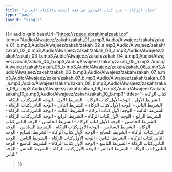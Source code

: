 ```yaml
---
title: "كتاب الزكاة - شرح كتاب الوجيز في فقه السنة والكتاب العزيز"
type: "page"
layout: "single"
---
```


{{< audio-grid 
  baseUrl="https://space.ebrahimalzaabi.co"
  items="Audio/Alwajeez/zakah/zakah_01_a.mp3,Audio/Alwajeez/zakah/zakah_01_b.mp3,Audio/Alwajeez/zakah/zakah_02_a.mp3,Audio/Alwajeez/zakah/zakah_02_b.mp3,Audio/Alwajeez/zakah/zakah_03_a.mp3,Audio/Alwajeez/zakah/zakah_03_b.mp3,Audio/Alwajeez/zakah/zakah_04_a.mp3,Audio/Alwajeez/zakah/zakah_04_b.mp3,Audio/Alwajeez/zakah/zakah_05_a.mp3,Audio/Alwajeez/zakah/zakah_05_b.mp3,Audio/Alwajeez/zakah/zakah_06_a.mp3,Audio/Alwajeez/zakah/zakah_06_b.mp3,Audio/Alwajeez/zakah/zakah_07_a.mp3,Audio/Alwajeez/zakah/zakah_07_b.mp3,Audio/Alwajeez/zakah/zakah_08_a.mp3,Audio/Alwajeez/zakah/zakah_08_b.mp3,Audio/Alwajeez/zakah/zakah_09_a.mp3,Audio/Alwajeez/zakah/zakah_09_b.mp3,Audio/Alwajeez/zakah/zakah_10_a.mp3,Audio/Alwajeez/zakah/zakah_10_b.mp3"
  titles="كتاب الزكاة - الشريط الأول - الوجه الأول,كتاب الزكاة - الشريط الأول - الوجه الثاني,كتاب الزكاة - الشريط الثاني - الوجه الأول,كتاب الزكاة - الشريط الثاني - الوجه الثاني,كتاب الزكاة - الشريط الثالث - الوجه الأول,كتاب الزكاة - الشريط الثالث - الوجه الثاني,كتاب الزكاة - الشريط الرابع - الوجه الأول,كتاب الزكاة - الشريط الرابع - الوجه الثاني,كتاب الزكاة - الشريط الخامس - الوجه الأول,كتاب الزكاة - الشريط الخامس - الوجه الثاني,كتاب الزكاة - الشريط السادس - الوجه الأول,كتاب الزكاة - الشريط السادس - الوجه الثاني,كتاب الزكاة - الشريط السابع - الوجه الأول,كتاب الزكاة - الشريط السابع - الوجه الثاني,كتاب الزكاة - الشريط الثامن - الوجه الأول,كتاب الزكاة - الشريط الثامن - الوجه الثاني,كتاب الزكاة - الشريط التاسع - الوجه الأول,كتاب الزكاة - الشريط التاسع - الوجه الثاني,كتاب الزكاة - الشريط العاشر - الوجه الأول,كتاب الزكاة - الشريط العاشر - الوجه الثاني"
>}} 